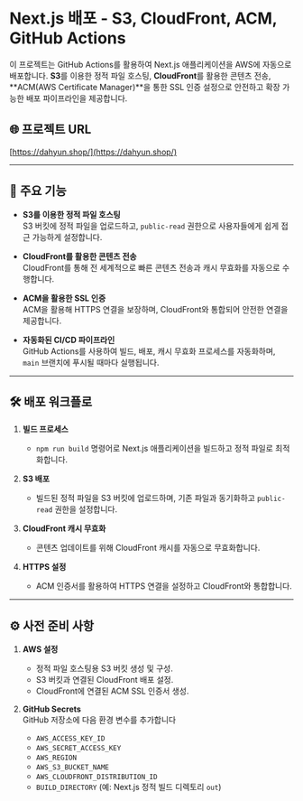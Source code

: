 # Next.js 배포 - S3, CloudFront, ACM, GitHub Actions

이 프로젝트는 GitHub Actions를 활용하여 Next.js 애플리케이션을 AWS에 자동으로 배포합니다. **S3**를 이용한 정적 파일 호스팅, **CloudFront**를 활용한 콘텐츠 전송, **ACM(AWS Certificate Manager)**을 통한 SSL 인증 설정으로 안전하고 확장 가능한 배포 파이프라인을 제공합니다.

## 🌐 프로젝트 URL

[https://dahyun.shop/](https://dahyun.shop/)

---

## 🚀 주요 기능

- **S3를 이용한 정적 파일 호스팅**  
  S3 버킷에 정적 파일을 업로드하고, `public-read` 권한으로 사용자들에게 쉽게 접근 가능하게 설정합니다.

- **CloudFront를 활용한 콘텐츠 전송**  
  CloudFront를 통해 전 세계적으로 빠른 콘텐츠 전송과 캐시 무효화를 자동으로 수행합니다.

- **ACM을 활용한 SSL 인증**  
  ACM을 활용해 HTTPS 연결을 보장하며, CloudFront와 통합되어 안전한 연결을 제공합니다.

- **자동화된 CI/CD 파이프라인**  
  GitHub Actions를 사용하여 빌드, 배포, 캐시 무효화 프로세스를 자동화하며, `main` 브랜치에 푸시될 때마다 실행됩니다.

---

## 🛠️ 배포 워크플로

1. **빌드 프로세스**  
   - `npm run build` 명령어로 Next.js 애플리케이션을 빌드하고 정적 파일로 최적화합니다.

2. **S3 배포**  
   - 빌드된 정적 파일을 S3 버킷에 업로드하며, 기존 파일과 동기화하고 `public-read` 권한을 설정합니다.

3. **CloudFront 캐시 무효화**  
   - 콘텐츠 업데이트를 위해 CloudFront 캐시를 자동으로 무효화합니다.

4. **HTTPS 설정**  
   - ACM 인증서를 활용하여 HTTPS 연결을 설정하고 CloudFront와 통합합니다.

---

## ⚙️ 사전 준비 사항

1. **AWS 설정**
   - 정적 파일 호스팅용 S3 버킷 생성 및 구성.
   - S3 버킷과 연결된 CloudFront 배포 설정.
   - CloudFront에 연결된 ACM SSL 인증서 생성.

2. **GitHub Secrets**  
   GitHub 저장소에 다음 환경 변수를 추가합니다
   - `AWS_ACCESS_KEY_ID`
   - `AWS_SECRET_ACCESS_KEY`
   - `AWS_REGION`
   - `AWS_S3_BUCKET_NAME`
   - `AWS_CLOUDFRONT_DISTRIBUTION_ID`
   - `BUILD_DIRECTORY` (예: Next.js 정적 빌드 디렉토리 `out`)
